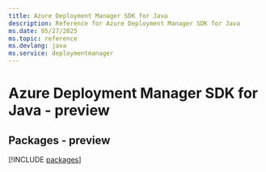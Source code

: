 ```yaml
---
title: Azure Deployment Manager SDK for Java
description: Reference for Azure Deployment Manager SDK for Java
ms.date: 05/27/2025
ms.topic: reference
ms.devlang: java
ms.service: deploymentmanager
---
```

# Azure Deployment Manager SDK for Java - preview
## Packages - preview
[!INCLUDE [packages](deployment-manager-index.md)]